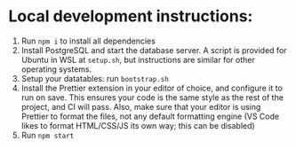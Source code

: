 # Local development instructions:

1. Run `npm i` to install all dependencies
2. Install PostgreSQL and start the database server. A script is provided for Ubuntu in WSL at `setup.sh`, but instructions are similar for other operating systems.
3. Setup your datatables: run `bootstrap.sh`
4. Install the Prettier extension in your editor of choice, and configure it to run on save. This ensures your code is the same style as the rest of the project, and CI will pass. Also, make sure that your editor is using Prettier to format the files, not any default formatting engine (VS Code likes to format HTML/CSS/JS its own way; this can be disabled)
5. Run `npm start`
